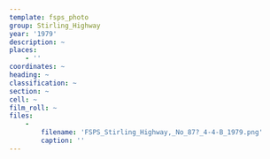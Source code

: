 ```yaml
---
template: fsps_photo
group: Stirling_Highway
year: '1979'
description: ~
places:
    - ''
coordinates: ~
heading: ~
classification: ~
section: ~
cell: ~
film_roll: ~
files:
    -
        filename: 'FSPS_Stirling_Highway,_No_87?_4-4-B_1979.png'
        caption: ''
---
```

